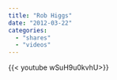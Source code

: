 ```yaml
---
title: "Rob Higgs"
date: "2012-03-22"
categories:
  - "shares"
  - "videos"
---
```


<div style="width: 70vw;">{{< youtube wSuH9u0kvhU>}}</div>
